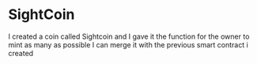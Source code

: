 # SightCoin

I created a coin called Sightcoin and I gave it the function for the owner to mint as many as possible
I can merge it with the previous smart contract i created
